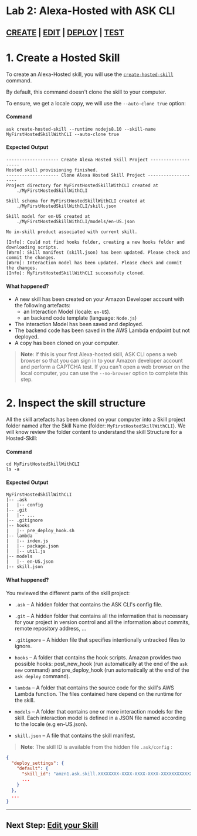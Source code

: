 # Lab 2: Alexa-Hosted with ASK CLI

## **[CREATE](./01-create.md)** | [EDIT](./02-edit.md) | [DEPLOY](./03-deploy.md) | [TEST](./04-test-simulate.md)

# 1. Create a Hosted Skill 

To create an Alexa-Hosted skill, you will use the [`create-hosted-skill`](https://developer.amazon.com/docs/smapi/ask-cli-command-reference.html#create-hosted-skill-command) command. 

By default, this command doesn't clone the skill to your computer.

To ensure, we get a locale copy, we will use the `--auto-clone true` option:

#### Command

```
ask create-hosted-skill --runtime nodejs8.10 --skill-name MyFirstHostedSkillWithCLI --auto-clone true
```

#### Expected Output

```
-------------------- Create Alexa Hosted Skill Project --------------------
Hosted skill provisioning finished.
-------------------- Clone Alexa Hosted Skill Project --------------------
Project directory for MyFirstHostedSkillWithCLI created at
    ./MyFirstHostedSkillWithCLI

Skill schema for MyFirstHostedSkillWithCLI created at
    ./MyFirstHostedSkillWithCLI/skill.json

Skill model for en-US created at
    ./MyFirstHostedSkillWithCLI/models/en-US.json

No in-skill product associated with current skill.

[Info]: Could not find hooks folder, creating a new hooks folder and downloading scripts.
[Warn]: Skill manifest (skill.json) has been updated. Please check and commit the changes.
[Warn]: Interaction model has been updated. Please check and commit the changes.
[Info]: MyFirstHostedSkillWithCLI successfuly cloned.
```

#### What happened?
* A new skill has been created on your Amazon Developer account with the following artefacts:
    - an Interaction Model (locale: `en-US`).
    - an backend code template (language: `Node.js`)
* The interaction Model has been saved and deployed.
* The backend code has been saved in the AWS Lambda endpoint but not deployed.
* A copy has been cloned on your computer.

> **Note**: If this is your first Alexa-hosted skill, ASK CLI opens a web browser so that you can sign in to your Amazon developer account and perform a CAPTCHA test. If you can't open a web browser on the local computer, you can use the `--no-browser` option to complete this step.

# 2. Inspect the skill structure

All the skill artefacts has been cloned on your computer into a Skill project folder named after the Skill Name (folder: `MyFirstHostedSkillWithCLI`). We will know review the folder content to understand the skill Structure for a Hosted-Skill:

#### Command

```
cd MyFirstHostedSkillWithCLI
ls -a
```

#### Expected Output

```
MyFirstHostedSkillWithCLI
|-- .ask
|   |-- config
|-- .git
|   |-- ...
|-- .gitignore
|-- hooks
|   |-- pre_deploy_hook.sh
|-- lambda
|   |-- index.js
|   |-- package.json
|   |-- util.js
|-- models
|   |-- en-US.json
|-- skill.json
```

#### What happened?
You reviewed the different parts of the skill project:

* `.ask` – A hidden folder that contains the ASK CLI's config file.

* `.git` – A hidden folder that contains all the information that is necessary for your project in version control and all the information about commits, remote repository address, ...

* `.gitignore` – A hidden file that specifies intentionally untracked files to ignore.

* `hooks` – A folder that contains the hook scripts. Amazon provides two possible hooks: post_new_hook (run automatically at the end of the `ask new` command) and pre_deploy_hook (run automatically at the end of the `ask deploy` command).

* `lambda` – A folder that contains the source code for the skill's AWS Lambda function. The files contained here depend on the runtime for the skill.

* `models` – A folder that contains one or more interaction models for the skill. Each interaction model is defined in a JSON file named according to the locale (e.g en-US.json).

* `skill.json` – A file that contains the skill manifest.

> **Note**: The skill ID is available from the hidden file `.ask/config` :

```json
{
  "deploy_settings": {
    "default": {
      "skill_id": "amzn1.ask.skill.XXXXXXXX-XXXX-XXXX-XXXX-XXXXXXXXXXXX",
      ...
    }
  },
  ...
} 
```

---

## Next Step: [Edit your Skill](./02-edit.md)